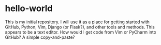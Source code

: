 # hello-world
This is my initial repository. I will use it as a place for getting started with GitHub, Python, Vim, Django (or Flask?), and other tools and methods.
This appears to be a text editor. How would I get code from Vim or PyCharm into GitHub? A simple copy-and-paste?
